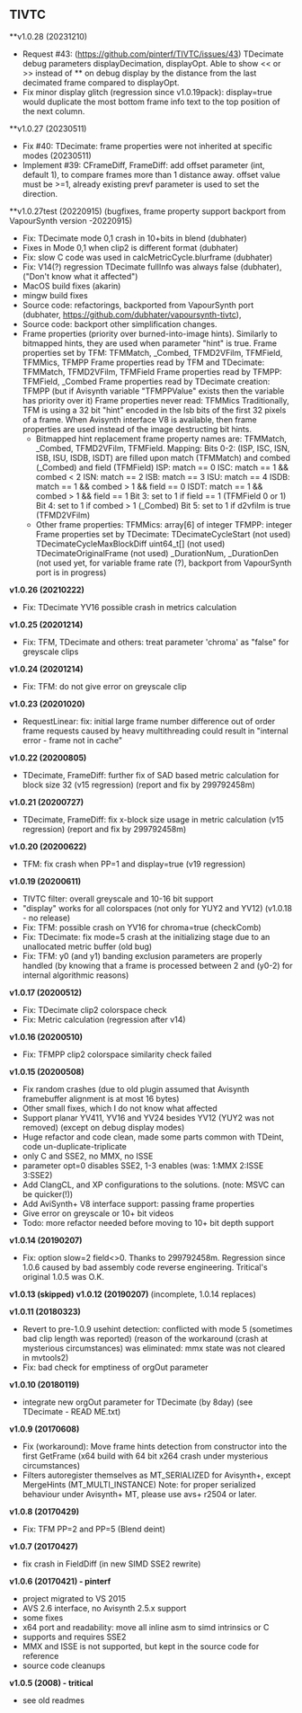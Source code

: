 ## TIVTC

**v1.0.28 (20231210)
- Request #43: (https://github.com/pinterf/TIVTC/issues/43)
  TDecimate debug parameters displayDecimation, displayOpt.
  Able to show << or >> instead of ** on debug display by the distance from the last decimated frame compared to displayOpt.
- Fix minor display glitch (regression since v1.0.19pack): display=true would duplicate the 
  most bottom frame info text to the top position of the next column.

**v1.0.27 (20230511)

- Fix #40: TDecimate: frame properties were not inherited at specific modes (20230511)
- Implement #39: CFrameDiff, FrameDiff: add offset parameter (int, default 1), to compare frames more than 1 distance away.
  offset value must be >=1, already existing prevf parameter is used to set the direction.

**v1.0.27test (20220915)
  (bugfixes, frame property support backport from VapourSynth version -20220915)
- Fix: TDecimate mode 0,1 crash in 10+bits in blend (dubhater)
- Fixes in Mode 0,1 when clip2 is different format (dubhater)
- Fix: slow C code was used in calcMetricCycle.blurframe (dubhater)
- Fix: V14(?) regression TDecimate fullInfo was always false (dubhater), ("Don't know what it affected")
- MacOS build fixes (akarin)
- mingw build fixes
- Source code: refactorings, backported from VapourSynth port (dubhater, https://github.com/dubhater/vapoursynth-tivtc), 
- Source code: backport other simplification changes.
- Frame properties (priority over burned-into-image hints). Similarly to bitmapped hints, they are used when parameter "hint" is true.
  Frame properties set by TFM: TFMMatch, _Combed, TFMD2VFilm, TFMField, TFMMics, TFMPP
  Frame properties read by TFM and TDecimate: TFMMatch, TFMD2VFilm, TFMField
  Frame properties read by TFMPP: TFMField, _Combed
  Frame properties read by TDecimate creation: TFMPP (but if Avisynth variable "TFMPPValue" exists then the variable has priority over it)
  Frame properties never read: TFMMics
  Traditionally, TFM is using a 32 bit "hint" encoded in the lsb bits of the first 32 pixels of a frame.
  When Avisynth interface V8 is available, then frame properties are used instead of the image destructing bit hints.
  - Bitmapped hint replacement frame property names are: TFMMatch, _Combed, TFMD2VFilm, TFMField.
      Mapping:
        Bits 0-2: (ISP, ISC, ISN, ISB, ISU, ISDB, ISDT) are filled upon match (TFMMatch) and combed (_Combed) and field (TFMField)
          ISP: match == 0
          ISC: match == 1 && combed < 2
          ISN: match == 2
          ISB: match == 3
          ISU: match == 4
          ISDB: match == 1 && combed > 1 && field == 0
          ISDT: match == 1 && combed > 1 && field == 1
        Bit 3: set to 1 if field == 1 (TFMField 0 or 1)
        Bit 4: set to 1 if combed > 1 (_Combed)
        Bit 5: set to 1 if d2vfilm is true (TFMD2VFilm)
  - Other frame properties:
      TFMMics: array[6] of integer
      TFMPP: integer
  Frame properties set by TDecimate:
    TDecimateCycleStart (not used)
    TDecimateCycleMaxBlockDiff uint64_t[] (not used)
    TDecimateOriginalFrame (not used)
    _DurationNum, _DurationDen (not used yet, for variable frame rate (?), backport from VapourSynth port is in progress)

**v1.0.26 (20210222)**

- Fix: TDecimate YV16 possible crash in metrics calculation

**v1.0.25 (20201214)**

- Fix: TFM, TDecimate and others: treat parameter 'chroma' as "false" for greyscale clips


**v1.0.24 (20201214)**

- Fix: TFM: do not give error on greyscale clip

**v1.0.23 (20201020)**

- RequestLinear: fix: initial large frame number difference out of order frame requests
  caused by heavy multithreading could result in "internal error - frame not in cache"

**v1.0.22 (20200805)**

- TDecimate, FrameDiff: further fix of SAD based metric calculation for block size 32 (v15 regression)
  (report and fix by 299792458m)

**v1.0.21 (20200727)**

- TDecimate, FrameDiff: fix x-block size usage in metric calculation (v15 regression)
  (report and fix by 299792458m)

**v1.0.20 (20200622)**

- TFM: fix crash when PP=1 and display=true (v19 regression)

**v1.0.19 (20200611)**

- TIVTC filter: overall greyscale and 10-16 bit support
- "display" works for all colorspaces (not only for YUY2 and YV12)
  (v1.0.18 - no release)
- Fix: TFM: possible crash on YV16 for chroma=true (checkComb)
- Fix: TDecimate: fix mode=5 crash at the initializing stage due to an unallocated metric buffer (old bug)
- Fix: TFM: y0 (and y1) banding exclusion parameters are properly handled 
      (by knowing that a frame is processed between 2 and (y0-2) for internal algorithmic reasons)

**v1.0.17 (20200512)**

- Fix: TDecimate clip2 colorspace check
- Fix: Metric calculation (regression after v14)

**v1.0.16 (20200510)**

- Fix: TFMPP clip2 colorspace similarity check failed

**v1.0.15 (20200508)**

- Fix random crashes (due to old plugin assumed that Avisynth framebuffer alignment is at most 16 bytes)
- Other small fixes, which I do not know what affected
- Support planar YV411, YV16 and YV24 besides YV12 (YUY2 was not removed)
  (except on debug display modes)
- Huge refactor and code clean, made some parts common with TDeint, code un-duplicate-triplicate
- only C and SSE2, no MMX, no ISSE
- parameter opt=0 disables SSE2, 1-3 enables (was: 1:MMX 2:ISSE 3:SSE2)
- Add ClangCL, and XP configurations to the solutions. (note: MSVC can be quicker(!))
- Add AviSynth+ V8 interface support: passing frame properties
- Give error on greyscale or 10+ bit videos
- Todo: more refactor needed before moving to 10+ bit depth support

**v1.0.14 (20190207)**

- Fix: option slow=2 field<>0. Thanks to 299792458m. 
  Regression since 1.0.6 caused by bad assembly code reverse engineering. Tritical's original 1.0.5 was O.K.

**v1.0.13 (skipped)**
**v1.0.12 (20190207)**
  (incomplete, 1.0.14 replaces)

**v1.0.11 (20180323)**

- Revert to pre-1.0.9 usehint detection: conflicted with mode 5 (sometimes bad clip length was reported)
  (reason of the workaround (crash at mysterious circumstances) was eliminated: mmx state was not cleared in mvtools2) 
- Fix: bad check for emptiness of orgOut parameter

**v1.0.10 (20180119)**

- integrate new orgOut parameter for TDecimate (by 8day) (see TDecimate - READ ME.txt)

**v1.0.9 (20170608)**

- Fix (workaround): Move frame hints detection from constructor into the first GetFrame (x64 build with 64 bit x264 crash under mysterious circumstances)
- Filters autoregister themselves as MT_SERIALIZED for Avisynth+, except MergeHints (MT_MULTI_INSTANCE)
  Note: for proper serialized behaviour under Avisynth+ MT, please use avs+ r2504 or later.

**v1.0.8 (20170429)**

- Fix: TFM PP=2 and PP=5 (Blend deint)

**v1.0.7 (20170427)**

- fix crash in FieldDiff (in new SIMD SSE2 rewrite)

**v1.0.6 (20170421) - pinterf**

- project migrated to VS 2015
- AVS 2.6 interface, no Avisynth 2.5.x support
- some fixes
- x64 port and readability: move all inline asm to simd intrinsics or C
- supports and requires SSE2
- MMX and ISSE is not supported, but kept in the source code for reference
- source code cleanups

**v1.0.5 (2008) - tritical**

- see old readmes
